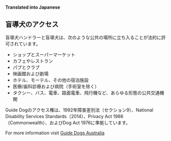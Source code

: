 #### Translated into Japanese

## 盲導犬のアクセス

盲導犬ハンドラーと盲導犬は、次のような公共の場所に立ち入ることが法的に許可されています。

*   ショップとスーパーマーケット
*   カフェやレストラン
*   パブとクラブ
*   映画館および劇場
*   ホテル、モーテル、その他の宿泊施設
*   医療/歯科診療および病院（手術室を除く）
*   タクシー、バス、電車、路面電車、飛行機など、あらゆる形態の公共交通機関

Guide Dogのアクセス権は、1992年障害差別法（セクション9）、National Disability Services Standards（2014）、Privacy Act 1986（Commonwealth）、およびDog Act 1976に準拠しています。

For more information visit [Guide Dogs Australia](http://guidedogsaustralia.com/)